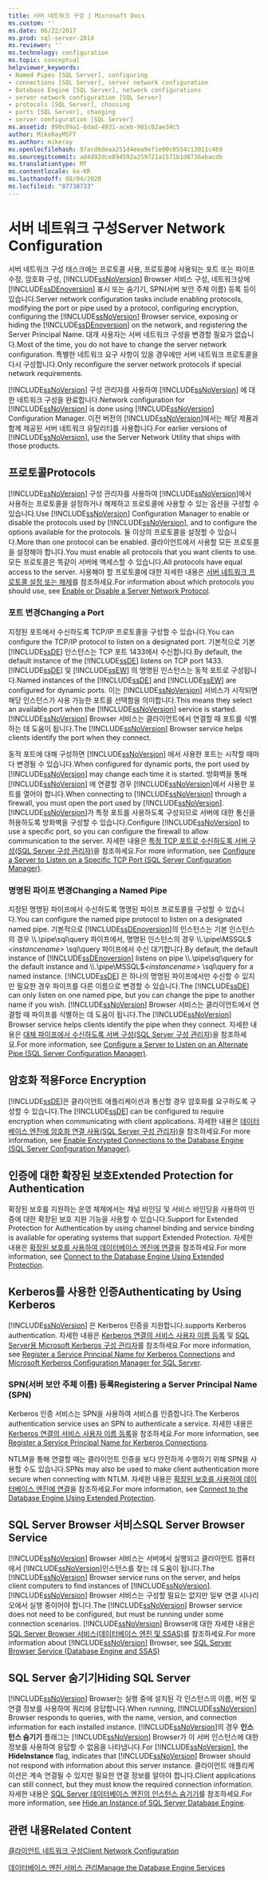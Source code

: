```yaml
---
title: 서버 네트워크 구성 | Microsoft Docs
ms.custom: ''
ms.date: 06/22/2017
ms.prod: sql-server-2014
ms.reviewer: ''
ms.technology: configuration
ms.topic: conceptual
helpviewer_keywords:
- Named Pipes [SQL Server], configuring
- connections [SQL Server], server network configuration
- Database Engine [SQL Server], network configurations
- server network configuration [SQL Server]
- protocols [SQL Server], choosing
- ports [SQL Server], changing
- server configuration [SQL Server]
ms.assetid: 890c09a1-6dad-4931-aceb-901c02ae34c5
author: MikeRayMSFT
ms.author: mikeray
ms.openlocfilehash: 97acd6deaa251d4eea9ef1e00c0554c13011c469
ms.sourcegitcommit: ad4d92dce894592a259721a1571b1d8736abacdb
ms.translationtype: MT
ms.contentlocale: ko-KR
ms.lasthandoff: 08/04/2020
ms.locfileid: "87738733"
---
```

# <a name="server-network-configuration"></a><span data-ttu-id="8f955-102">서버 네트워크 구성</span><span class="sxs-lookup"><span data-stu-id="8f955-102">Server Network Configuration</span></span>
  <span data-ttu-id="8f955-103">서버 네트워크 구성 태스크에는 프로토콜 사용, 프로토콜에 사용되는 포트 또는 파이프 수정, 암호화 구성, [!INCLUDE[ssNoVersion](../../includes/ssnoversion-md.md)] Browser 서비스 구성, 네트워크상에 [!INCLUDE[ssDEnoversion](../../includes/ssdenoversion-md.md)] 표시 또는 숨기기, SPN(서버 보안 주체 이름) 등록 등이 있습니다.</span><span class="sxs-lookup"><span data-stu-id="8f955-103">Server network configuration tasks include enabling protocols, modifying the port or pipe used by a protocol, configuring encryption, configuring the [!INCLUDE[ssNoVersion](../../includes/ssnoversion-md.md)] Browser service, exposing or hiding the [!INCLUDE[ssDEnoversion](../../includes/ssdenoversion-md.md)] on the network, and registering the Server Principal Name.</span></span> <span data-ttu-id="8f955-104">대개 사용자는 서버 네트워크 구성을 변경할 필요가 없습니다.</span><span class="sxs-lookup"><span data-stu-id="8f955-104">Most of the time, you do not have to change the server network configuration.</span></span> <span data-ttu-id="8f955-105">특별한 네트워크 요구 사항이 있을 경우에만 서버 네트워크 프로토콜을 다시 구성합니다.</span><span class="sxs-lookup"><span data-stu-id="8f955-105">Only reconfigure the server network protocols if special network requirements.</span></span>  
  
 <span data-ttu-id="8f955-106">[!INCLUDE[ssNoVersion](../../includes/ssnoversion-md.md)] 구성 관리자를 사용하여 [!INCLUDE[ssNoVersion](../../includes/ssnoversion-md.md)] 에 대한 네트워크 구성을 완료합니다.</span><span class="sxs-lookup"><span data-stu-id="8f955-106">Network configuration for [!INCLUDE[ssNoVersion](../../includes/ssnoversion-md.md)] is done using [!INCLUDE[ssNoVersion](../../includes/ssnoversion-md.md)] Configuration Manager.</span></span> <span data-ttu-id="8f955-107">이전 버전의 [!INCLUDE[ssNoVersion](../../includes/ssnoversion-md.md)]에서는 해당 제품과 함께 제공된 서버 네트워크 유틸리티를 사용합니다.</span><span class="sxs-lookup"><span data-stu-id="8f955-107">For earlier versions of [!INCLUDE[ssNoVersion](../../includes/ssnoversion-md.md)], use the Server Network Utility that ships with those products.</span></span>  
  
## <a name="protocols"></a><span data-ttu-id="8f955-108">프로토콜</span><span class="sxs-lookup"><span data-stu-id="8f955-108">Protocols</span></span>  
 <span data-ttu-id="8f955-109">[!INCLUDE[ssNoVersion](../../includes/ssnoversion-md.md)] 구성 관리자를 사용하여 [!INCLUDE[ssNoVersion](../../includes/ssnoversion-md.md)]에서 사용하는 프로토콜을 설정하거나 해제하고 프로토콜에 사용할 수 있는 옵션을 구성할 수 있습니다.</span><span class="sxs-lookup"><span data-stu-id="8f955-109">Use [!INCLUDE[ssNoVersion](../../includes/ssnoversion-md.md)] Configuration Manager to enable or disable the protocols used by [!INCLUDE[ssNoVersion](../../includes/ssnoversion-md.md)], and to configure the options available for the protocols.</span></span> <span data-ttu-id="8f955-110">둘 이상의 프로토콜을 설정할 수 있습니다.</span><span class="sxs-lookup"><span data-stu-id="8f955-110">More than one protocol can be enabled.</span></span> <span data-ttu-id="8f955-111">클라이언트에서 사용할 모든 프로토콜을 설정해야 합니다.</span><span class="sxs-lookup"><span data-stu-id="8f955-111">You must enable all protocols that you want clients to use.</span></span> <span data-ttu-id="8f955-112">모든 프로토콜은 똑같이 서버에 액세스할 수 있습니다.</span><span class="sxs-lookup"><span data-stu-id="8f955-112">All protocols have equal access to the server.</span></span> <span data-ttu-id="8f955-113">사용해야 할 프로토콜에 대한 자세한 내용은 [서버 네트워크 프로토콜 설정 또는 해제](enable-or-disable-a-server-network-protocol.md)를 참조하세요.</span><span class="sxs-lookup"><span data-stu-id="8f955-113">For information about which protocols you should use, see [Enable or Disable a Server Network Protocol](enable-or-disable-a-server-network-protocol.md).</span></span>  
  
### <a name="changing-a-port"></a><span data-ttu-id="8f955-114">포트 변경</span><span class="sxs-lookup"><span data-stu-id="8f955-114">Changing a Port</span></span>  
 <span data-ttu-id="8f955-115">지정된 포트에서 수신하도록 TCP/IP 프로토콜을 구성할 수 있습니다.</span><span class="sxs-lookup"><span data-stu-id="8f955-115">You can configure the TCP/IP protocol to listen on a designated port.</span></span> <span data-ttu-id="8f955-116">기본적으로 기본 [!INCLUDE[ssDE](../../includes/ssde-md.md)] 인스턴스는 TCP 포트 1433에서 수신합니다.</span><span class="sxs-lookup"><span data-stu-id="8f955-116">By default, the default instance of the [!INCLUDE[ssDE](../../includes/ssde-md.md)] listens on TCP port 1433.</span></span> <span data-ttu-id="8f955-117">[!INCLUDE[ssDE](../../includes/ssde-md.md)] 및 [!INCLUDE[ssEW](../../includes/ssew-md.md)] 의 명명된 인스턴스는 동적 포트로 구성됩니다.</span><span class="sxs-lookup"><span data-stu-id="8f955-117">Named instances of the [!INCLUDE[ssDE](../../includes/ssde-md.md)] and [!INCLUDE[ssEW](../../includes/ssew-md.md)] are configured for dynamic ports.</span></span> <span data-ttu-id="8f955-118">이는 [!INCLUDE[ssNoVersion](../../includes/ssnoversion-md.md)] 서비스가 시작되면 해당 인스턴스가 사용 가능한 포트를 선택함을 의미합니다.</span><span class="sxs-lookup"><span data-stu-id="8f955-118">This means they select an available port when the [!INCLUDE[ssNoVersion](../../includes/ssnoversion-md.md)] service is started.</span></span> <span data-ttu-id="8f955-119">[!INCLUDE[ssNoVersion](../../includes/ssnoversion-md.md)] Browser 서비스는 클라이언트에서 연결할 때 포트를 식별하는 데 도움이 됩니다.</span><span class="sxs-lookup"><span data-stu-id="8f955-119">The [!INCLUDE[ssNoVersion](../../includes/ssnoversion-md.md)] Browser service helps clients identify the port when they connect.</span></span>  
  
 <span data-ttu-id="8f955-120">동적 포트에 대해 구성하면 [!INCLUDE[ssNoVersion](../../includes/ssnoversion-md.md)] 에서 사용한 포트는 시작할 때마다 변경될 수 있습니다.</span><span class="sxs-lookup"><span data-stu-id="8f955-120">When configured for dynamic ports, the port used by [!INCLUDE[ssNoVersion](../../includes/ssnoversion-md.md)] may change each time it is started.</span></span> <span data-ttu-id="8f955-121">방화벽을 통해 [!INCLUDE[ssNoVersion](../../includes/ssnoversion-md.md)] 에 연결할 경우 [!INCLUDE[ssNoVersion](../../includes/ssnoversion-md.md)]에서 사용한 포트를 열어야 합니다.</span><span class="sxs-lookup"><span data-stu-id="8f955-121">When connecting to [!INCLUDE[ssNoVersion](../../includes/ssnoversion-md.md)] through a firewall, you must open the port used by [!INCLUDE[ssNoVersion](../../includes/ssnoversion-md.md)].</span></span> <span data-ttu-id="8f955-122">[!INCLUDE[ssNoVersion](../../includes/ssnoversion-md.md)]가 특정 포트를 사용하도록 구성되므로 서버에 대한 통신을 허용하도록 방화벽을 구성할 수 있습니다.</span><span class="sxs-lookup"><span data-stu-id="8f955-122">Configure [!INCLUDE[ssNoVersion](../../includes/ssnoversion-md.md)] to use a specific port, so you can configure the firewall to allow communication to the server.</span></span> <span data-ttu-id="8f955-123">자세한 내용은 [특정 TCP 포트로 수신하도록 서버 구성&#40;SQL Server 구성 관리자&#41;](configure-a-server-to-listen-on-a-specific-tcp-port.md)을 참조하세요.</span><span class="sxs-lookup"><span data-stu-id="8f955-123">For more information, see [Configure a Server to Listen on a Specific TCP Port &#40;SQL Server Configuration Manager&#41;](configure-a-server-to-listen-on-a-specific-tcp-port.md).</span></span>  
  
### <a name="changing-a-named-pipe"></a><span data-ttu-id="8f955-124">명명된 파이프 변경</span><span class="sxs-lookup"><span data-stu-id="8f955-124">Changing a Named Pipe</span></span>  
 <span data-ttu-id="8f955-125">지정된 명명된 파이프에서 수신하도록 명명된 파이프 프로토콜을 구성할 수 있습니다.</span><span class="sxs-lookup"><span data-stu-id="8f955-125">You can configure the named pipe protocol to listen on a designated named pipe.</span></span> <span data-ttu-id="8f955-126">기본적으로 [!INCLUDE[ssDEnoversion](../../includes/ssdenoversion-md.md)]의 인스턴스는 기본 인스턴스의 경우 \\\\.\pipe\sql\query 파이프에서, 명명된 인스턴스의 경우 \\\\.\pipe\MSSQL$ *\<instancename>* \sql\query 파이프에서 수신 대기합니다.</span><span class="sxs-lookup"><span data-stu-id="8f955-126">By default, the default instance of [!INCLUDE[ssDEnoversion](../../includes/ssdenoversion-md.md)] listens on pipe \\\\.\pipe\sql\query for the default instance and \\\\.\pipe\MSSQL$*\<instancename>* \sql\query for a named instance.</span></span> <span data-ttu-id="8f955-127">[!INCLUDE[ssDE](../../includes/ssde-md.md)] 은 하나의 명명된 파이프에서만 수신할 수 있지만 필요한 경우 파이프를 다른 이름으로 변경할 수 있습니다.</span><span class="sxs-lookup"><span data-stu-id="8f955-127">The [!INCLUDE[ssDE](../../includes/ssde-md.md)] can only listen on one named pipe, but you can change the pipe to another name if you wish.</span></span> <span data-ttu-id="8f955-128">[!INCLUDE[ssNoVersion](../../includes/ssnoversion-md.md)] Browser 서비스는 클라이언트에서 연결할 때 파이프를 식별하는 데 도움이 됩니다.</span><span class="sxs-lookup"><span data-stu-id="8f955-128">The [!INCLUDE[ssNoVersion](../../includes/ssnoversion-md.md)] Browser service helps clients identify the pipe when they connect.</span></span> <span data-ttu-id="8f955-129">자세한 내용은 [대체 파이프에서 수신하도록 서버 구성&#40;SQL Server 구성 관리자&#41;](configure-a-server-to-listen-on-an-alternate-pipe.md)을 참조하세요.</span><span class="sxs-lookup"><span data-stu-id="8f955-129">For more information, see [Configure a Server to Listen on an Alternate Pipe &#40;SQL Server Configuration Manager&#41;](configure-a-server-to-listen-on-an-alternate-pipe.md).</span></span>  
  
## <a name="force-encryption"></a><span data-ttu-id="8f955-130">암호화 적용</span><span class="sxs-lookup"><span data-stu-id="8f955-130">Force Encryption</span></span>  
 <span data-ttu-id="8f955-131">[!INCLUDE[ssDE](../../includes/ssde-md.md)]은 클라이언트 애플리케이션과 통신할 경우 암호화를 요구하도록 구성할 수 있습니다.</span><span class="sxs-lookup"><span data-stu-id="8f955-131">The [!INCLUDE[ssDE](../../includes/ssde-md.md)] can be configured to require encryption when communicating with client applications.</span></span> <span data-ttu-id="8f955-132">자세한 내용은 [데이터베이스 엔진에 암호화 연결 사용&#40;SQL Server 구성 관리자&#41;](enable-encrypted-connections-to-the-database-engine.md)을 참조하세요.</span><span class="sxs-lookup"><span data-stu-id="8f955-132">For more information, see [Enable Encrypted Connections to the Database Engine &#40;SQL Server Configuration Manager&#41;](enable-encrypted-connections-to-the-database-engine.md).</span></span>  
  
## <a name="extended-protection-for-authentication"></a><span data-ttu-id="8f955-133">인증에 대한 확장된 보호</span><span class="sxs-lookup"><span data-stu-id="8f955-133">Extended Protection for Authentication</span></span>  
 <span data-ttu-id="8f955-134">확장된 보호를 지원하는 운영 체제에서는 채널 바인딩 및 서비스 바인딩을 사용하여 인증에 대한 확장된 보호 지원 기능을 사용할 수 있습니다.</span><span class="sxs-lookup"><span data-stu-id="8f955-134">Support for Extended Protection for Authentication by using channel binding and service binding is available for operating systems that support Extended Protection.</span></span> <span data-ttu-id="8f955-135">자세한 내용은 [확장된 보호를 사용하여 데이터베이스 엔진에 연결](connect-to-the-database-engine-using-extended-protection.md)을 참조하세요.</span><span class="sxs-lookup"><span data-stu-id="8f955-135">For more information, see [Connect to the Database Engine Using Extended Protection](connect-to-the-database-engine-using-extended-protection.md).</span></span>  
  
## <a name="authenticating-by-using-kerberos"></a><span data-ttu-id="8f955-136">Kerberos를 사용한 인증</span><span class="sxs-lookup"><span data-stu-id="8f955-136">Authenticating by Using Kerberos</span></span>  
 [!INCLUDE[ssNoVersion](../../includes/ssnoversion-md.md)] <span data-ttu-id="8f955-137">은 Kerberos 인증을 지원합니다.</span><span class="sxs-lookup"><span data-stu-id="8f955-137">supports Kerberos authentication.</span></span> <span data-ttu-id="8f955-138">자세한 내용은 [Kerberos 연결의 서비스 사용자 이름 등록](register-a-service-principal-name-for-kerberos-connections.md) 및 [SQL Server용 Microsoft Kerberos 구성 관리자](https://www.microsoft.com/download/details.aspx?id=39046)를 참조하세요.</span><span class="sxs-lookup"><span data-stu-id="8f955-138">For more information, see [Register a Service Principal Name for Kerberos Connections](register-a-service-principal-name-for-kerberos-connections.md) and [Microsoft Kerberos Configuration Manager for SQL Server](https://www.microsoft.com/download/details.aspx?id=39046).</span></span>  
  
### <a name="registering-a-server-principal-name-spn"></a><span data-ttu-id="8f955-139">SPN(서버 보안 주체 이름) 등록</span><span class="sxs-lookup"><span data-stu-id="8f955-139">Registering a Server Principal Name (SPN)</span></span>  
 <span data-ttu-id="8f955-140">Kerberos 인증 서비스는 SPN을 사용하여 서비스를 인증합니다.</span><span class="sxs-lookup"><span data-stu-id="8f955-140">The Kerberos authentication service uses an SPN to authenticate a service.</span></span> <span data-ttu-id="8f955-141">자세한 내용은 [Kerberos 연결의 서비스 사용자 이름 등록](register-a-service-principal-name-for-kerberos-connections.md)을 참조하세요.</span><span class="sxs-lookup"><span data-stu-id="8f955-141">For more information, see [Register a Service Principal Name for Kerberos Connections](register-a-service-principal-name-for-kerberos-connections.md).</span></span>  
  
 <span data-ttu-id="8f955-142">NTLM을 통해 연결할 때는 클라이언트 인증을 보다 안전하게 수행하기 위해 SPN을 사용할 수도 있습니다.</span><span class="sxs-lookup"><span data-stu-id="8f955-142">SPNs may also be used to make client authentication more secure when connecting with NTLM.</span></span> <span data-ttu-id="8f955-143">자세한 내용은 [확장된 보호를 사용하여 데이터베이스 엔진에 연결](connect-to-the-database-engine-using-extended-protection.md)을 참조하세요.</span><span class="sxs-lookup"><span data-stu-id="8f955-143">For more information, see [Connect to the Database Engine Using Extended Protection](connect-to-the-database-engine-using-extended-protection.md).</span></span>  
  
## <a name="sql-server-browser-service"></a><span data-ttu-id="8f955-144">SQL Server Browser 서비스</span><span class="sxs-lookup"><span data-stu-id="8f955-144">SQL Server Browser Service</span></span>  
 <span data-ttu-id="8f955-145">[!INCLUDE[ssNoVersion](../../includes/ssnoversion-md.md)] Browser 서비스는 서버에서 실행되고 클라이언트 컴퓨터에서 [!INCLUDE[ssNoVersion](../../includes/ssnoversion-md.md)]인스턴스를 찾는 데 도움이 됩니다.</span><span class="sxs-lookup"><span data-stu-id="8f955-145">The [!INCLUDE[ssNoVersion](../../includes/ssnoversion-md.md)] Browser service runs on the server, and helps client computers to find instances of [!INCLUDE[ssNoVersion](../../includes/ssnoversion-md.md)].</span></span> <span data-ttu-id="8f955-146">[!INCLUDE[ssNoVersion](../../includes/ssnoversion-md.md)] Browser 서비스는 구성할 필요는 없지만 일부 연결 시나리오에서 실행 중이어야 합니다.</span><span class="sxs-lookup"><span data-stu-id="8f955-146">The [!INCLUDE[ssNoVersion](../../includes/ssnoversion-md.md)] Browser service does not need to be configured, but must be running under some connection scenarios.</span></span> <span data-ttu-id="8f955-147">[!INCLUDE[ssNoVersion](../../includes/ssnoversion-md.md)] Browser에 대한 자세한 내용은 [SQL Server Browser 서비스&#40;데이터베이스 엔진 및 SSAS&#41;](sql-server-browser-service-database-engine-and-ssas.md)를 참조하세요.</span><span class="sxs-lookup"><span data-stu-id="8f955-147">For more information about [!INCLUDE[ssNoVersion](../../includes/ssnoversion-md.md)] Browser, see [SQL Server Browser Service &#40;Database Engine and SSAS&#41;](sql-server-browser-service-database-engine-and-ssas.md)</span></span>  
  
## <a name="hiding-sql-server"></a><span data-ttu-id="8f955-148">SQL Server 숨기기</span><span class="sxs-lookup"><span data-stu-id="8f955-148">Hiding SQL Server</span></span>  
 <span data-ttu-id="8f955-149">[!INCLUDE[ssNoVersion](../../includes/ssnoversion-md.md)] Browser는 실행 중에 설치된 각 인스턴스의 이름, 버전 및 연결 정보를 사용하여 쿼리에 응답합니다.</span><span class="sxs-lookup"><span data-stu-id="8f955-149">When running, [!INCLUDE[ssNoVersion](../../includes/ssnoversion-md.md)] Browser responds to queries, with the name, version, and connection information for each installed instance.</span></span> <span data-ttu-id="8f955-150">[!INCLUDE[ssNoVersion](../../includes/ssnoversion-md.md)]의 경우 **인스턴스 숨기기** 플래그는 [!INCLUDE[ssNoVersion](../../includes/ssnoversion-md.md)] Browser가 이 서버 인스턴스에 대한 정보를 사용하여 응답할 수 없음을 나타냅니다.</span><span class="sxs-lookup"><span data-stu-id="8f955-150">For [!INCLUDE[ssNoVersion](../../includes/ssnoversion-md.md)], the **HideInstance** flag, indicates that [!INCLUDE[ssNoVersion](../../includes/ssnoversion-md.md)] Browser should not respond with information about this server instance.</span></span> <span data-ttu-id="8f955-151">클라이언트 애플리케이션은 계속 연결될 수 있지만 필요한 연결 정보를 알아야 합니다.</span><span class="sxs-lookup"><span data-stu-id="8f955-151">Client applications can still connect, but they must know the required connection information.</span></span> <span data-ttu-id="8f955-152">자세한 내용은 [SQL Server 데이터베이스 엔진의 인스턴스 숨기기](../sql-server-database-engine-overview.md)를 참조하세요.</span><span class="sxs-lookup"><span data-stu-id="8f955-152">For more information, see [Hide an Instance of SQL Server Database Engine](../sql-server-database-engine-overview.md).</span></span>  
  
## <a name="related-content"></a><span data-ttu-id="8f955-153">관련 내용</span><span class="sxs-lookup"><span data-stu-id="8f955-153">Related Content</span></span>  
 [<span data-ttu-id="8f955-154">클라이언트 네트워크 구성</span><span class="sxs-lookup"><span data-stu-id="8f955-154">Client Network Configuration</span></span>](client-network-configuration.md)  
  
 [<span data-ttu-id="8f955-155">데이터베이스 엔진 서비스 관리</span><span class="sxs-lookup"><span data-stu-id="8f955-155">Manage the Database Engine Services</span></span>](manage-the-database-engine-services.md)  
  
  
